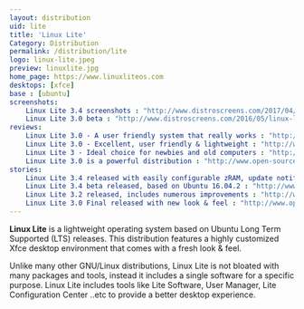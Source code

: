 ```yaml
---
layout: distribution
uid: lite
title: 'Linux Lite'
Category: Distribution
permalink: /distribution/lite
logo: linux-lite.jpeg
preview: linuxlite.jpg
home_page: https://www.linuxliteos.com
desktops: [xfce]
base : [ubuntu]
screenshots:
    Linux Lite 3.4 screenshots : "http://www.distroscreens.com/2017/04/linux-lite-34-screenshots.html"
    Linux Lite 3.0 beta : "http://www.distroscreens.com/2016/05/linux-lite-30-beta-screenshots.html"
reviews:
    Linux Lite 3.0 - A user friendly system that really works : "http://www.open-source-feed.com/2016/09/linux-lite-30-user-friendly-system-that.html"
    Linux Lite 3.0 - Excellent, user friendly & lightweight : "http://www.open-source-feed.com/2016/07/linux-lite-30-excellent-user-friendly.html"
    Linux Lite 3 - Ideal choice for newbies and old computers : "http://www.open-source-feed.com/2016/07/linux-lite-3-ideal-choice-for-newbies.html"
    Linux Lite 3.0 is a powerful distribution : "http://www.open-source-feed.com/2016/06/linux-lite-30-is-powerful-distribution.html"
stories:
    Linux Lite 3.4 released with easily configurable zRAM, update notifier & more : "http://www.open-source-feed.com/2017/03/linux-lite-34-released-with-easily.html"
    Linux Lite 3.4 beta released, based on Ubuntu 16.04.2 : "http://www.open-source-feed.com/2017/02/linux-lite-34-beta-released-based-on.html"
    Linux Lite 3.2 released, includes numerous improvements : "http://www.open-source-feed.com/2016/10/linux-lite-32-released-includes.html"
    Linux Lite 3.0 Final released with new look & feel : "http://www.open-source-feed.com/2016/06/linux-lite-30-final-released-with-new.html"
---
```


**Linux Lite** is a lightweight operating system based on Ubuntu Long Term Supported (LTS) releases. This distribution features a highly customized Xfce desktop environment that comes with a fresh look & feel.

Unlike many other GNU/Linux distributions, Linux Lite is not bloated with many packages and tools, instead it includes a single software for a specific purpose. Linux Lite includes tools like Lite Software, User Manager, Lite Configuration Center ..etc to provide a better desktop experience.
